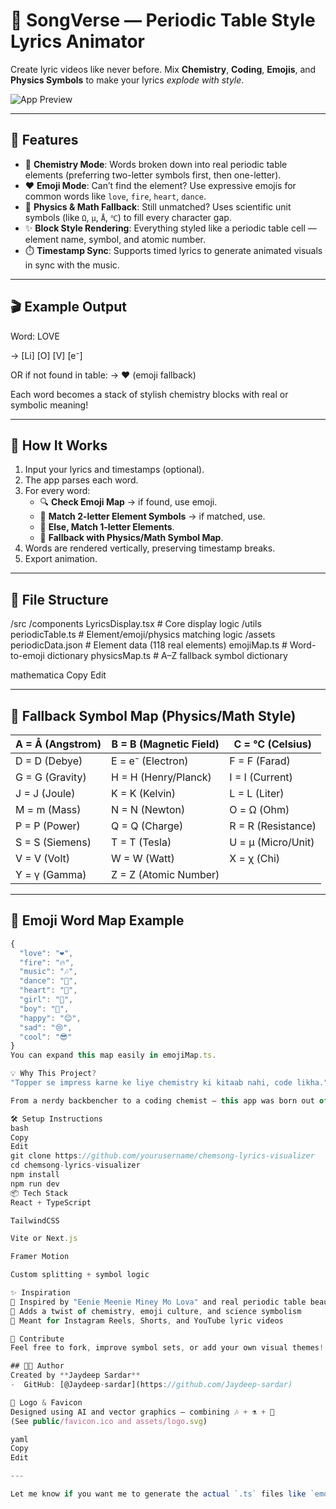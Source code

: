 # 🧪 SongVerse — Periodic Table Style Lyrics Animator

Create lyric videos like never before. Mix **Chemistry**, **Coding**, **Emojis**, and **Physics Symbols** to make your lyrics *explode with style*.

![App Preview](preview.gif) <!-- Replace with actual GIF or image of the app output -->

---

## 🚀 Features

- 🧬 **Chemistry Mode**: Words broken down into real periodic table elements (preferring two-letter symbols first, then one-letter).
- ❤️ **Emoji Mode**: Can’t find the element? Use expressive emojis for common words like `love`, `fire`, `heart`, `dance`.
- 🧲 **Physics & Math Fallback**: Still unmatched? Uses scientific unit symbols (like `Ω`, `µ`, `Å`, `℃`) to fill every character gap.
- ✨ **Block Style Rendering**: Everything styled like a periodic table cell — element name, symbol, and atomic number.
- ⏱️ **Timestamp Sync**: Supports timed lyrics to generate animated visuals in sync with the music.

---

## 🎬 Example Output

Word: LOVE

→ [Li] [O] [V] [e⁻]

OR if not found in table:
→ ❤️ (emoji fallback)

Each word becomes a stack of stylish chemistry blocks with real or symbolic meaning!

---

## 🔧 How It Works

1. Input your lyrics and timestamps (optional).
2. The app parses each word.
3. For every word:
   - 🔍 **Check Emoji Map** → if found, use emoji.
   - 🧪 **Match 2-letter Element Symbols** → if matched, use.
   - 🧪 **Else, Match 1-letter Elements**.
   - 🧮 **Fallback with Physics/Math Symbol Map**.
4. Words are rendered vertically, preserving timestamp breaks.
5. Export animation.

---

## 📂 File Structure

/src
/components
LyricsDisplay.tsx # Core display logic
/utils
periodicTable.ts # Element/emoji/physics matching logic
/assets
periodicData.json # Element data (118 real elements)
emojiMap.ts # Word-to-emoji dictionary
physicsMap.ts # A–Z fallback symbol dictionary

mathematica
Copy
Edit

---

## 🧠 Fallback Symbol Map (Physics/Math Style)

| A = Å (Angstrom) | B = B (Magnetic Field) | C = ℃ (Celsius)       |
|------------------|------------------------|------------------------|
| D = D (Debye)    | E = e⁻ (Electron)      | F = F (Farad)          |
| G = G (Gravity)  | H = H (Henry/Planck)   | I = I (Current)        |
| J = J (Joule)    | K = K (Kelvin)         | L = L (Liter)          |
| M = m (Mass)     | N = N (Newton)         | O = Ω (Ohm)            |
| P = P (Power)    | Q = Q (Charge)         | R = R (Resistance)     |
| S = S (Siemens)  | T = T (Tesla)          | U = µ (Micro/Unit)     |
| V = V (Volt)     | W = W (Watt)           | X = χ (Chi)            |
| Y = γ (Gamma)    | Z = Z (Atomic Number)  |

---

## 🧪 Emoji Word Map Example

```ts
{
  "love": "❤️",
  "fire": "🔥",
  "music": "🎶",
  "dance": "💃",
  "heart": "💖",
  "girl": "👧",
  "boy": "👦",
  "happy": "😊",
  "sad": "😢",
  "cool": "😎"
}
You can expand this map easily in emojiMap.ts.

💡 Why This Project?
"Topper se impress karne ke liye chemistry ki kitaab nahi, code likha."

From a nerdy backbencher to a coding chemist — this app was born out of heartbreak, topped with humor, and spiced with science.

🛠️ Setup Instructions
bash
Copy
Edit
git clone https://github.com/yourusername/chemsong-lyrics-visualizer
cd chemsong-lyrics-visualizer
npm install
npm run dev
📦 Tech Stack
React + TypeScript

TailwindCSS

Vite or Next.js

Framer Motion

Custom splitting + symbol logic

✨ Inspiration
🎵 Inspired by "Eenie Meenie Miney Mo Lova" and real periodic table beauty
🔬 Adds a twist of chemistry, emoji culture, and science symbolism
🎥 Meant for Instagram Reels, Shorts, and YouTube lyric videos

🙌 Contribute
Feel free to fork, improve symbol sets, or add your own visual themes!

## 👨‍💻 Author
Created by **Jaydeep Sardar**
-  GitHub: [@Jaydeep-sardar](https://github.com/Jaydeep-sardar)

📸 Logo & Favicon
Designed using AI and vector graphics — combining 🎶 + ⚗️ + 💖
(See public/favicon.ico and assets/logo.svg)

yaml
Copy
Edit

---

Let me know if you want me to generate the actual `.ts` files like `emojiMap.ts`, `physicsMap.ts`, or

